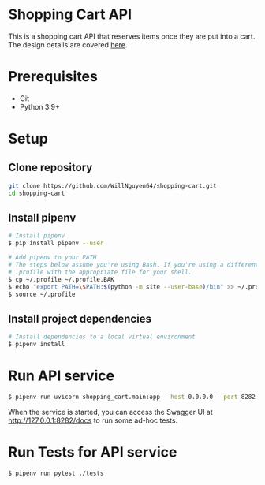 # Shopping Cart API
This is a shopping cart API that reserves items once they are put into a cart.
The design details are covered [here](docs/design.md).

# Prerequisites
* Git
* Python 3.9+

# Setup

## Clone repository
```bash
git clone https://github.com/WillNguyen64/shopping-cart.git
cd shopping-cart
```

## Install pipenv
```bash
# Install pipenv
$ pip install pipenv --user

# Add pipenv to your PATH
# The steps below assume you're using Bash. If you're using a different shell, replace
# .profile with the appropriate file for your shell.
$ cp ~/.profile ~/.profile.BAK
$ echo "export PATH=\$PATH:$(python -m site --user-base)/bin" >> ~/.profile
$ source ~/.profile
```

## Install project dependencies
```bash
# Install dependencies to a local virtual environment
$ pipenv install
```

# Run API service
```bash
$ pipenv run uvicorn shopping_cart.main:app --host 0.0.0.0 --port 8282 --reload
```

When the service is started, you can access the Swagger UI at http://127.0.0.1:8282/docs to run some ad-hoc tests.

# Run Tests for API service
```bash
$ pipenv run pytest ./tests
```
